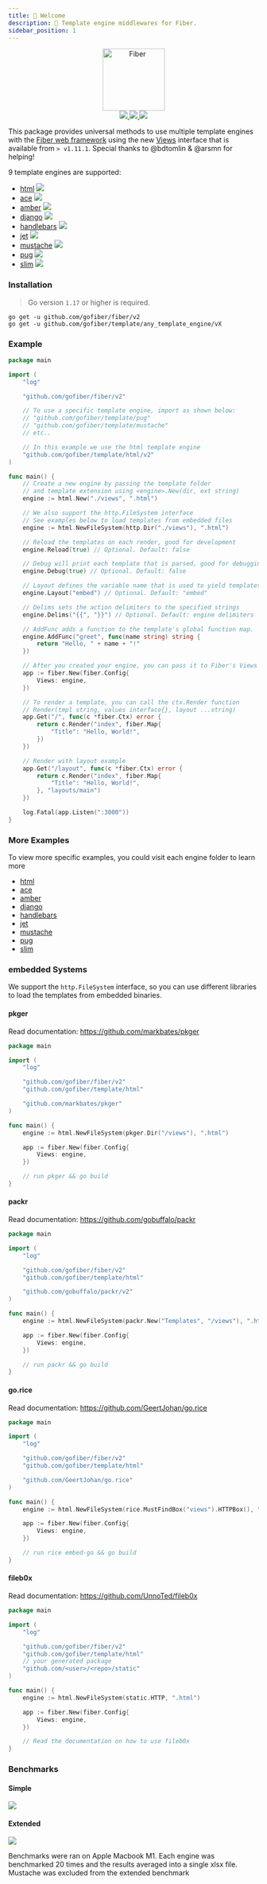 ```yaml
---
title: 👋 Welcome
description: 🧬 Template engine middlewares for Fiber.
sidebar_position: 1
---
```



<p align="center">
  <a href="https://gofiber.io">
      <picture>
        <source height="125" media="(prefers-color-scheme: dark)" srcset="https://raw.githubusercontent.com/gofiber/template/master/.github/logo-dark.svg"/>
        <img height="125" alt="Fiber" src="https://raw.githubusercontent.com/gofiber/template/master/.github/logo.svg"/>
      </picture>
  </a>
  <br/>

  <a href="https://pkg.go.dev/github.com/gofiber/template?tab=doc">
    <img src="https://img.shields.io/badge/%F0%9F%93%9A%20godoc-pkg-00ACD7.svg?color=00ACD7&style=flat"/>
  </a>
  <a href="https://goreportcard.com/report/github.com/gofiber/template">
    <img src="https://img.shields.io/badge/%F0%9F%93%9D%20goreport-A%2B-75C46B"/>
  </a>
  <a href="https://gofiber.io/discord">
    <img src="https://img.shields.io/discord/704680098577514527?style=flat&label=%F0%9F%92%AC%20discord&color=00ACD7"/>
  </a>
</p>

This package provides universal methods to use multiple template engines with the [Fiber web framework](https://github.com/gofiber/fiber) using the new [Views](https://godoc.org/github.com/gofiber/fiber#Views) interface that is available from `> v1.11.1`. Special thanks to @bdtomlin & @arsmn for helping!

9 template engines are supported:
- [html](./html/README.md) <a href="https://github.com/gofiber/template/actions?query=workflow%3A%22Tests+Html%22">
  <img src="https://img.shields.io/github/actions/workflow/status/gofiber/template/test-html.yml?branch=master&label=%F0%9F%A7%AA%20&style=flat&color=75C46B"/>
  </a>
- [ace](./ace/README.md) <a href="https://github.com/gofiber/template/actions?query=workflow%3A%22Tests+Ace%22">
  <img src="https://img.shields.io/github/actions/workflow/status/gofiber/template/test-ace.yml?branch=master&label=%F0%9F%A7%AA%20&style=flat&color=75C46B"/></a>
- [amber](./amber/README.md) <a href="https://github.com/gofiber/template/actions?query=workflow%3A%22Tests+Amber%22">
  <img src="https://img.shields.io/github/actions/workflow/status/gofiber/template/test-amber.yml?branch=master&label=%F0%9F%A7%AA%20&style=flat&color=75C46B"/></a>
- [django](./django/README.md) <a href="https://github.com/gofiber/template/actions?query=workflow%3A%22Tests+Django%22">
  <img src="https://img.shields.io/github/actions/workflow/status/gofiber/template/test-django.yml?branch=master&label=%F0%9F%A7%AA%20&style=flat&color=75C46B"/></a>
- [handlebars](./handlebars/README.md) <a href="https://github.com/gofiber/template/actions?query=workflow%3A%22Tests+Handlebars%22">
  <img src="https://img.shields.io/github/actions/workflow/status/gofiber/template/test-handlebars.yml?branch=master&label=%F0%9F%A7%AA%20&style=flat&color=75C46B"/></a>
- [jet](./jet/README.md) <a href="https://github.com/gofiber/template/actions?query=workflow%3A%22Tests+Jet%22">
  <img src="https://img.shields.io/github/actions/workflow/status/gofiber/template/test-jet.yml?branch=master&label=%F0%9F%A7%AA%20&style=flat&color=75C46B"/></a>
- [mustache](./mustache/README.md) <a href="https://github.com/gofiber/template/actions?query=workflow%3A%22Tests+Mustache%22">
  <img src="https://img.shields.io/github/actions/workflow/status/gofiber/template/test-mustache.yml?branch=master&label=%F0%9F%A7%AA%20&style=flat&color=75C46B"/></a>
- [pug](./pug/README.md) <a href="https://github.com/gofiber/template/actions?query=workflow%3A%22Tests+Pug%22">
  <img src="https://img.shields.io/github/actions/workflow/status/gofiber/template/test-pug.yml?branch=master&label=%F0%9F%A7%AA%20&style=flat&color=75C46B"/></a>
- [slim](./slim/README.md) <a href="https://github.com/gofiber/template/actions?query=workflow%3A%22Tests+Slim%22">
  <img src="https://img.shields.io/github/actions/workflow/status/gofiber/template/test-slim.yml?branch=master&label=%F0%9F%A7%AA%20&style=flat&color=75C46B"/></a>

### Installation
> Go version `1.17` or higher is required.

```
go get -u github.com/gofiber/fiber/v2
go get -u github.com/gofiber/template/any_template_engine/vX
```

### Example
```go
package main

import (
	"log"

	"github.com/gofiber/fiber/v2"

	// To use a specific template engine, import as shown below:
	// "github.com/gofiber/template/pug"
	// "github.com/gofiber/template/mustache"
	// etc..

	// In this example we use the html template engine
	"github.com/gofiber/template/html/v2"
)

func main() {
	// Create a new engine by passing the template folder
	// and template extension using <engine>.New(dir, ext string)
	engine := html.New("./views", ".html")

  	// We also support the http.FileSystem interface
	// See examples below to load templates from embedded files
	engine := html.NewFileSystem(http.Dir("./views"), ".html")

	// Reload the templates on each render, good for development
	engine.Reload(true) // Optional. Default: false

	// Debug will print each template that is parsed, good for debugging
	engine.Debug(true) // Optional. Default: false

	// Layout defines the variable name that is used to yield templates within layouts
	engine.Layout("embed") // Optional. Default: "embed"

	// Delims sets the action delimiters to the specified strings
	engine.Delims("{{", "}}") // Optional. Default: engine delimiters

	// AddFunc adds a function to the template's global function map.
	engine.AddFunc("greet", func(name string) string {
		return "Hello, " + name + "!"
	})

	// After you created your engine, you can pass it to Fiber's Views Engine
	app := fiber.New(fiber.Config{
		Views: engine,
	})

	// To render a template, you can call the ctx.Render function
	// Render(tmpl string, values interface{}, layout ...string)
	app.Get("/", func(c *fiber.Ctx) error {
		return c.Render("index", fiber.Map{
			"Title": "Hello, World!",
		})
	})

	// Render with layout example
	app.Get("/layout", func(c *fiber.Ctx) error {
		return c.Render("index", fiber.Map{
			"Title": "Hello, World!",
		}, "layouts/main")
	})

	log.Fatal(app.Listen(":3000"))
}

```

### More Examples

To view more specific examples, you could visit each engine folder to learn more
- [html](./html/README.md)
- [ace](./ace/README.md)
- [amber](./amber/README.md)
- [django](./django/README.md)
- [handlebars](./handlebars/README.md)
- [jet](./jet/README.md)
- [mustache](./mustache/README.md)
- [pug](./pug/README.md)
- [slim](./slim/README.md)


### embedded Systems

We support the `http.FileSystem` interface, so you can use different libraries to load the templates from embedded binaries.

#### pkger
Read documentation: https://github.com/markbates/pkger

```go
package main

import (
	"log"

	"github.com/gofiber/fiber/v2"
	"github.com/gofiber/template/html"

	"github.com/markbates/pkger"
)

func main() {
	engine := html.NewFileSystem(pkger.Dir("/views"), ".html")

	app := fiber.New(fiber.Config{
		Views: engine,
	})

	// run pkger && go build
}
```
#### packr
Read documentation: https://github.com/gobuffalo/packr

```go
package main

import (
	"log"

	"github.com/gofiber/fiber/v2"
	"github.com/gofiber/template/html"

	"github.com/gobuffalo/packr/v2"
)

func main() {
	engine := html.NewFileSystem(packr.New("Templates", "/views"), ".html")

	app := fiber.New(fiber.Config{
		Views: engine,
	})

	// run packr && go build
}
```
#### go.rice
Read documentation: https://github.com/GeertJohan/go.rice

```go
package main

import (
	"log"

	"github.com/gofiber/fiber/v2"
	"github.com/gofiber/template/html"

	"github.com/GeertJohan/go.rice"
)

func main() {
	engine := html.NewFileSystem(rice.MustFindBox("views").HTTPBox(), ".html")

	app := fiber.New(fiber.Config{
		Views: engine,
	})

	// run rice embed-go && go build
}

```
#### fileb0x
Read documentation: https://github.com/UnnoTed/fileb0x

```go
package main

import (
	"log"

	"github.com/gofiber/fiber/v2"
	"github.com/gofiber/template/html"
	// your generated package
	"github.com/<user>/<repo>/static"
)

func main() {
	engine := html.NewFileSystem(static.HTTP, ".html")

	app := fiber.New(fiber.Config{
		Views: engine,
	})

	// Read the documentation on how to use fileb0x
}
```


### Benchmarks

#### Simple
![](https://raw.githubusercontent.com/gofiber/template/master/.github/data/Simple-TimeperOperation.png)

#### Extended
![](https://raw.githubusercontent.com/gofiber/template/master/.github/data/Extended-TimeperOperation.png)

Benchmarks were ran on Apple Macbook M1. Each engine was benchmarked 20 times and the results averaged into a single xlsx file. Mustache was excluded from the extended benchmark

